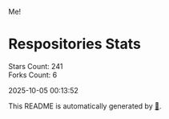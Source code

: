 Me!

# Respositories Stats
Stars Count: 241  
Forks Count: 6

2025-10-05 00:13:52  

This README is automatically generated by [🐰](https://github.com/rnitta/rnitta).
